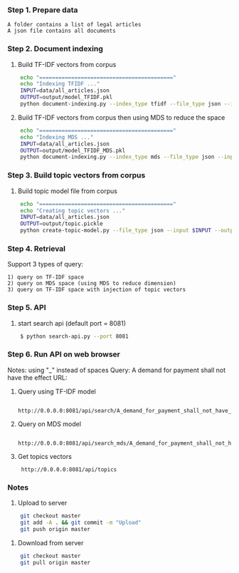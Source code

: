 ### Step 1. Prepare data
    A folder contains a list of legal articles 
	A json file contains all documents

### Step 2. Document indexing
1) Build TF-IDF vectors from corpus

```sh
    echo "=========================================="
    echo "Indexing TFIDF ..."
    INPUT=data/all_articles.json
    OUTPUT=output/model_TFIDF.pkl
    python document-indexing.py --index_type tfidf --file_type json --input $INPUT --output $OUTPUT
```

2) Build TF-IDF vectors from corpus then using MDS to reduce the space
```sh
    echo "=========================================="
    echo "Indexing MDS ..."
    INPUT=data/all_articles.json
    OUTPUT=output/model_TFIDF_MDS.pkl
    python document-indexing.py --index_type mds --file_type json --input $INPUT --output $OUTPUT
```

### Step 3. Build topic vectors from corpus
1) Build topic model file from corpus

```sh
    echo "=========================================="
    echo "Creating topic vectors ..."
    INPUT=data/all_articles.json
    OUTPUT=output/topic.pickle
    python create-topic-model.py --file_type json --input $INPUT --output $OUTPUT
```
### Step 4. Retrieval
Support 3 types of query:

    1) query on TF-IDF space
    2) query on MDS space (using MDS to reduce dimension)
    3) query on TF-IDF space with injection of topic vectors

### Step 5. API
1) start search api (default port = 8081)

```sh
    $ python search-api.py --port 8081
```
### Step 6. Run API on web browser
Notes: using "_" instead of spaces
Query: A demand for payment shall not have the effect
URL:

1) Query using TF-IDF model

        http://0.0.0.0:8081/api/search/A_demand_for_payment_shall_not_have_the_effect


2) Query on MDS model 

        http://0.0.0.0:8081/api/search_mds/A_demand_for_payment_shall_not_have_the_effect

3) Get topics vectors

        http://0.0.0.0:8081/api/topics
        


### Notes 

1) Upload to server 

```sh
    git checkout master
    git add -A . && git commit -m "Upload"
    git push origin master 
```

1) Download from server

```sh
    git checkout master
    git pull origin master
```